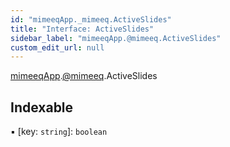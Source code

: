```yaml
---
id: "mimeeqApp._mimeeq.ActiveSlides"
title: "Interface: ActiveSlides"
sidebar_label: "mimeeqApp.@mimeeq.ActiveSlides"
custom_edit_url: null
---
```


[mimeeqApp](../modules/mimeeqApp.md).[@mimeeq](../namespaces/mimeeqApp._mimeeq.md).ActiveSlides

## Indexable

▪ [key: `string`]: `boolean`
